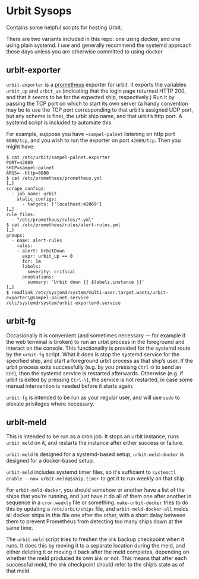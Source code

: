 # Urbit Sysops

Contains some helpful scripts for hosting Urbit.

There are two variants included in this repo: one using docker, and one using plain systemd. I use and generally recommend the systemd approach these days unless you are otherwise committed to using docker.

## urbit-exporter

`urbit-exporter` is a [prometheus](https://prometheus.io/) exporter for urbit. It exports the variables `urbit_up` and `urbit_us` (indicating that the login page returned HTTP 200, and that it seems to be for the expected ship, respectively.) Run it by passing the TCP port on which to start its own server (a handy convention may be to use the TCP port corresponding to that urbit’s assigned UDP port, but any scheme is fine), the urbit ship name, and that urbit’s http port. A systemd script is included to automate this.

For example, suppose you have `~sampel-palnet` listening on http port `8080/tcp`, and you wish to run the exporter on port `42069/tcp`. Then you might have:

```console
$ cat /etc/urbit/sampel-palnet.exporter
PORT=42069
SHIP=sampel-palnet
ARGS=--http=8080
$ cat /etc/prometheus/prometheus.yml
[…]
scrape_configs:
  - job_name: urbit
    static_configs:
      - targets: ['localhost:42069']
[…]
rule_files:
  - "/etc/prometheus/rules/*.yml"
$ cat /etc/prometheus/rules/alert-rules.yml
[…]
groups:
  - name: alert-rules
    rules:
    - alert: UrbitDown
      expr: urbit_up == 0
      for: 5m
      labels:
        severity: critical
      annotations:
        summary: 'Urbit down {{ $labels.instance }}'
[…]
$ readlink /etc/systemd/system/multi-user.target.wants/urbit-exporter\@sampel-palnet.service
/etc/systemd/system/urbit-exporter@.service
```

## urbit-fg

Occasionally it is convenient (and sometimes necessary — for example if the web terminal is broken) to run an urbit process in the foreground and interact on the console. This functionality is provided for the systemd route by the `urbit-fg` script. What it does is stop the systemd service for the specified ship, and start a foreground urbit process as that ship’s user. If the urbit process exits successfully (e.g. by you pressing `Ctrl-D` to send an `EOF`), then the systemd service is restarted afterwards. Otherwise (e.g. if urbit is exited by pressing `Ctrl-\`), the service is not restarted, in case some manual intervention is needed before it starts again.

`urbit-fg` is intended to be run as your regular user, and will use `sudo` to elevate privileges where necessary.

## urbit-meld

This is intended to be run as a cron job. It stops an urbit instance, runs `urbit meld` on it, and restarts the instance after either success or failure.

`urbit-meld` is designed for a systemd-based setup; `urbit-meld-docker` is designed for a docker-based setup.

`urbit-meld` includes systemd timer files, so it's sufficient to `systemctl enable --now urbit-meld@$ship.timer` to get it to run weekly on that ship.

For `urbit-meld-docker`, you should somehow or another have a list of the ships that you’re running, and just have it do all of them one after another in sequence in a `cron.weekly` file or something. `make-urbit-docker` tries to do this by updating a `/etc/urbit/ships` file, and `urbit-meld-docker-all` melds all docker ships in this file one after the other, with a short delay between them to prevent Prometheus from detecting too many ships down at the same time.

The `urbit-meld` script tries to freshen the `bhk` backup checkpoint when it runs. It does this by moving it to a separate location during the meld, and either deleting it or moving it back after the meld completes, depending on whether the meld produced its own `bhk` or not. This means that after each successful meld, the `bhk` checkpoint should refer to the ship’s state as of that meld.

